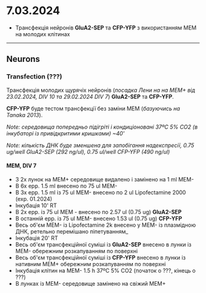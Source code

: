 7.03.2024
=========
- Трансфекція нейронів __GluA2-SEP__ та __CFP-YFP__ з використанням MEM на молодих клітинах

---

## Neurons
### Transfection (???)
Трансфекція молодих щурячіх нейронів (_посадка Лени на на MEM+ від 23.02.2024, DIV 10 та 29.02.2024 DIV 7_)  __GluA2-SEP__ та __CFP-YFP__.

__CFP-YFP__ буде тестом трансфекції без заміни MEM (_базуючись на Tanaka 2013_).

_Note: середовища попередньо підігріті і кондиціоновані 37ºC 5% CO2 (в інкубаторі із привідкритими кришками) ~40'_

_Note: кількість ДНК буде зменшена для запобігання надекспресії, 0.75 ug/well  GluA2-SEP (292 ng/ul), 0.75 ul/well CFP-YFP (490 ng/ul)_

#### MEM, DIV 7
- З 2x лунок на MEM+  середовище видалено і замінено на 1 ml MEM-
- В 6x epp. 1.5 ml внесено по 75 ul MEM-
- В 3x epp. 1.5 ml із 75 ul MEM- внесено по 2 ul Lipofectamine 2000 (exp. 01.2024)
- Інкубація 10' RT
- В 2x epp. із 75 ul MEM - внесено по 2.57 ul (0.75 ug) __GluA2-SEP__
- В останній epp. із 75 ul MEM- внесено 1.53 ul (0.75 ug) __CFP-YFP__
- Весь об'єм MEM- із Lipofectamine 2k внесено у MEM- із  плазмідною ДНК, ретельно перемішано піпетуванням_
- Інкубація 20' RT
- Весь об'єм трансфекційної суміші із __GluA2-SEP__ внесено в лунки із MEM- обережним розкапуванням по поверхні
- Весь об'єм трансфекційної суміші із __CFP-YFP__ внесено в лунки із нативним MEM+ обережним розкапуванням по поверхні
- Інкубація клітин на MEM- 1.5 h 37ºC 5% CO2 (початок о ???, кінець о ???)
- В лунках із MEM- середовище замінено на свіжий MEM+ 